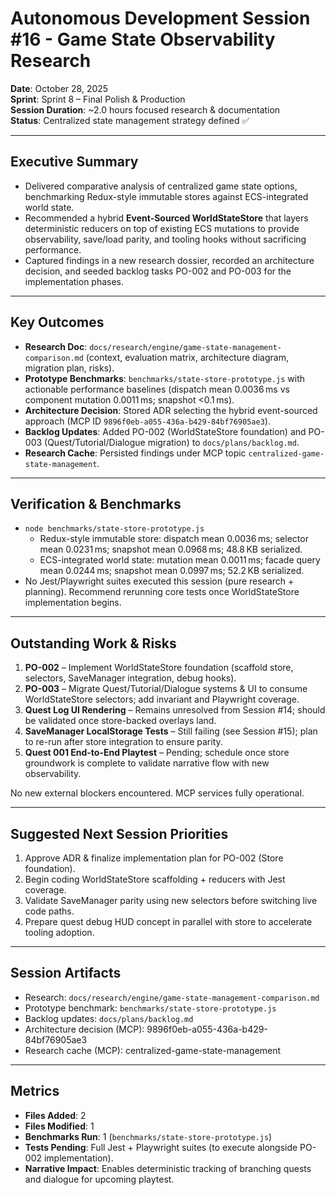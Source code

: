 # Autonomous Development Session #16 - Game State Observability Research

**Date**: October 28, 2025  
**Sprint**: Sprint 8 – Final Polish & Production  
**Session Duration**: ~2.0 hours focused research & documentation  
**Status**: Centralized state management strategy defined ✅

---

## Executive Summary
- Delivered comparative analysis of centralized game state options, benchmarking Redux-style immutable stores against ECS-integrated world state.
- Recommended a hybrid **Event-Sourced WorldStateStore** that layers deterministic reducers on top of existing ECS mutations to provide observability, save/load parity, and tooling hooks without sacrificing performance.
- Captured findings in a new research dossier, recorded an architecture decision, and seeded backlog tasks PO-002 and PO-003 for the implementation phases.

---

## Key Outcomes
- **Research Doc**: `docs/research/engine/game-state-management-comparison.md` (context, evaluation matrix, architecture diagram, migration plan, risks).
- **Prototype Benchmarks**: `benchmarks/state-store-prototype.js` with actionable performance baselines (dispatch mean 0.0036 ms vs component mutation 0.0011 ms; snapshot <0.1 ms).
- **Architecture Decision**: Stored ADR selecting the hybrid event-sourced approach (MCP ID `9896f0eb-a055-436a-b429-84bf76905ae3`).
- **Backlog Updates**: Added PO-002 (WorldStateStore foundation) and PO-003 (Quest/Tutorial/Dialogue migration) to `docs/plans/backlog.md`.
- **Research Cache**: Persisted findings under MCP topic `centralized-game-state-management`.

---

## Verification & Benchmarks
- `node benchmarks/state-store-prototype.js`
  - Redux-style immutable store: dispatch mean 0.0036 ms; selector mean 0.0231 ms; snapshot mean 0.0968 ms; 48.8 KB serialized.
  - ECS-integrated world state: mutation mean 0.0011 ms; facade query mean 0.0244 ms; snapshot mean 0.0997 ms; 52.2 KB serialized.
- No Jest/Playwright suites executed this session (pure research + planning). Recommend rerunning core tests once WorldStateStore implementation begins.

---

## Outstanding Work & Risks
1. **PO-002** – Implement WorldStateStore foundation (scaffold store, selectors, SaveManager integration, debug hooks).  
2. **PO-003** – Migrate Quest/Tutorial/Dialogue systems & UI to consume WorldStateStore selectors; add invariant and Playwright coverage.  
3. **Quest Log UI Rendering** – Remains unresolved from Session #14; should be validated once store-backed overlays land.  
4. **SaveManager LocalStorage Tests** – Still failing (see Session #15); plan to re-run after store integration to ensure parity.  
5. **Quest 001 End-to-End Playtest** – Pending; schedule once store groundwork is complete to validate narrative flow with new observability.

No new external blockers encountered. MCP services fully operational.

---

## Suggested Next Session Priorities
1. Approve ADR & finalize implementation plan for PO-002 (Store foundation).  
2. Begin coding WorldStateStore scaffolding + reducers with Jest coverage.  
3. Validate SaveManager parity using new selectors before switching live code paths.  
4. Prepare quest debug HUD concept in parallel with store to accelerate tooling adoption.

---

## Session Artifacts
- Research: `docs/research/engine/game-state-management-comparison.md`
- Prototype benchmark: `benchmarks/state-store-prototype.js`
- Backlog updates: `docs/plans/backlog.md`
- Architecture decision (MCP): 9896f0eb-a055-436a-b429-84bf76905ae3
- Research cache (MCP): centralized-game-state-management

---

## Metrics
- **Files Added**: 2  
- **Files Modified**: 1  
- **Benchmarks Run**: 1 (`benchmarks/state-store-prototype.js`)  
- **Tests Pending**: Full Jest + Playwright suites (to execute alongside PO-002 implementation).  
- **Narrative Impact**: Enables deterministic tracking of branching quests and dialogue for upcoming playtest.

